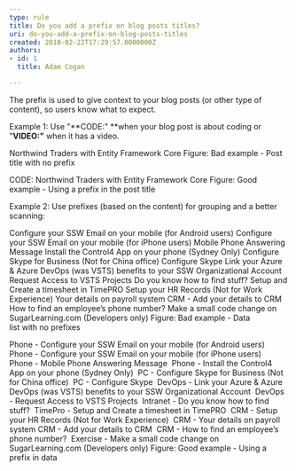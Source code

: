 ```yaml
---
type: rule
title: Do you add a prefix on blog posts titles?
uri: do-you-add-a-prefix-on-blog-posts-titles
created: 2018-02-22T17:29:57.0000000Z
authors:
- id: 1
  title: Adam Cogan

---
```


 
​The prefix is used to give context to your blog posts (or other type of content), so users know what to expect.
 
Example 1: Use "**CODE:" **when your blog post is about coding or "**VIDEO:"** when it has a video.

Northwind Traders with Entity Framework Core
 Figure: Bad example - Post title with no prefix

CODE: Northwind​​ Traders with Entity Framework Core
Figure: Good example - Using a prefix in the post title​​

Example 2: Use prefixes (based on the content)​ for grouping and a better scanning:

Configure your SSW Email on your mobile (for Android users) 
Configure your SSW Email on your mobile (for iPhone users) 
Mobile Phone Answering Message 
Install the Control4 App on your phone (Sydney Only) 
Configure Skype for Business (Not for China office) 
Configure Skype 
Link your Azure & Azure DevOps (was VSTS) benefits to your SSW Organizational Account 
Request Access to VSTS Projects 
Do you know how to find stuff? 
Setup and Create a timesheet in TimePRO 
Setup your HR Records (Not for Work Experience) 
Your details on payroll system CRM - Add your details to CRM 
How to find an employee’s phone number? 
Make a small code change on SugarLearning.com (Developers only)​
 Figure: Bad example - Data list with no prefixes

Phone - Configure your SSW Email on your mobile (for Android users) 
Phone - Configure your SSW Email on your mobile (for iPhone users) 
Phone - Mobile Phone Answering Message 
Phone - Install the Control4 App on your phone (Sydney Only) 
PC - Configure Skype for Business (Not for China office) 
PC - Configure Skype 
DevOps - Link your Azure & Azure DevOps (was VSTS) benefits to your SSW Organizational Account 
DevOps - Request Access to VSTS Projects 
Intranet - Do you know how to find stuff? 
TimePro - Setup and Create a timesheet in TimePRO 
CRM - Setup your HR Records (Not for Work Experience) 
CRM - Your details on payroll system CRM - Add your details to CRM 
CRM - How to find an employee’s phone number? 
Exercise - Make a small code change on SugarLearning.com (Developers only)​
Figure: Good example - Using a prefix in data​​


